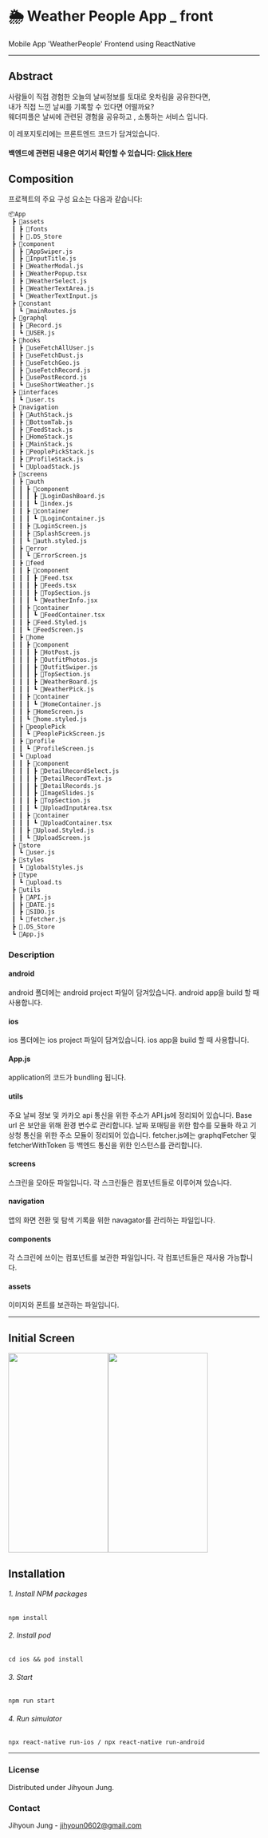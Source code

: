 # 🌦 Weather People App _ front  

Mobile App 'WeatherPeople' Frontend using ReactNative 





***

Abstract
------------
사람들이 직접 경험한 오늘의 날씨정보를 토대로 옷차림을 공유한다면,   
내가 직접 느낀 날씨를 기록할 수 있다면 어떨까요?    
웨더피플은 날씨에 관련된 경험을 공유하고 , 소통하는 서비스 입니다.

이 레포지토리에는 프론트엔드 코드가 담겨있습니다. 
#### 백엔드에 관련된 내용은 여기서 확인할 수 있습니다: [Click Here][back_link]

[back_link]: https://github.com/jungjihyoun/weather-people-api "백엔드 깃허브"


Composition
-----------
프로젝트의 주요 구성 요소는 다음과 같습니다:   

```bash
📦App
 ┣ 📂assets
 ┃ ┣ 📂fonts
 ┃ ┣ 📜.DS_Store
 ┣ 📂component
 ┃ ┣ 📜AppSwiper.js
 ┃ ┣ 📜InputTitle.js
 ┃ ┣ 📜WeatherModal.js
 ┃ ┣ 📜WeatherPopup.tsx
 ┃ ┣ 📜WeatherSelect.js
 ┃ ┣ 📜WeatherTextArea.js
 ┃ ┗ 📜WeatherTextInput.js
 ┣ 📂constant
 ┃ ┗ 📜mainRoutes.js
 ┣ 📂graphql
 ┃ ┣ 📜Record.js
 ┃ ┗ 📜USER.js
 ┣ 📂hooks
 ┃ ┣ 📜useFetchAllUser.js
 ┃ ┣ 📜useFetchDust.js
 ┃ ┣ 📜useFetchGeo.js
 ┃ ┣ 📜useFetchRecord.js
 ┃ ┣ 📜usePostRecord.js
 ┃ ┗ 📜useShortWeather.js
 ┣ 📂interfaces
 ┃ ┗ 📜user.ts
 ┣ 📂navigation
 ┃ ┣ 📜AuthStack.js
 ┃ ┣ 📜BottomTab.js
 ┃ ┣ 📜FeedStack.js
 ┃ ┣ 📜HomeStack.js
 ┃ ┣ 📜MainStack.js
 ┃ ┣ 📜PeoplePickStack.js
 ┃ ┣ 📜ProfileStack.js
 ┃ ┗ 📜UploadStack.js
 ┣ 📂screens
 ┃ ┣ 📂auth
 ┃ ┃ ┣ 📂component
 ┃ ┃ ┃ ┣ 📜LoginDashBoard.js
 ┃ ┃ ┃ ┗ 📜index.js
 ┃ ┃ ┣ 📂container
 ┃ ┃ ┃ ┗ 📜LoginContainer.js
 ┃ ┃ ┣ 📜LoginScreen.js
 ┃ ┃ ┣ 📜SplashScreen.js
 ┃ ┃ ┗ 📜auth.styled.js
 ┃ ┣ 📂error
 ┃ ┃ ┗ 📜ErrorScreen.js
 ┃ ┣ 📂feed
 ┃ ┃ ┣ 📂component
 ┃ ┃ ┃ ┣ 📜Feed.tsx
 ┃ ┃ ┃ ┣ 📜Feeds.tsx
 ┃ ┃ ┃ ┣ 📜TopSection.js
 ┃ ┃ ┃ ┗ 📜WeatherInfo.jsx
 ┃ ┃ ┣ 📂container
 ┃ ┃ ┃ ┗ 📜FeedContainer.tsx
 ┃ ┃ ┣ 📜Feed.Styled.js
 ┃ ┃ ┗ 📜FeedScreen.js
 ┃ ┣ 📂home
 ┃ ┃ ┣ 📂component
 ┃ ┃ ┃ ┣ 📜HotPost.js
 ┃ ┃ ┃ ┣ 📜OutfitPhotos.js
 ┃ ┃ ┃ ┣ 📜OutfitSwiper.js
 ┃ ┃ ┃ ┣ 📜TopSection.js
 ┃ ┃ ┃ ┣ 📜WeatherBoard.js
 ┃ ┃ ┃ ┗ 📜WeatherPick.js
 ┃ ┃ ┣ 📂container
 ┃ ┃ ┃ ┗ 📜HomeContainer.js
 ┃ ┃ ┣ 📜HomeScreen.js
 ┃ ┃ ┗ 📜home.styled.js
 ┃ ┣ 📂peoplePick
 ┃ ┃ ┗ 📜PeoplePickScreen.js
 ┃ ┣ 📂profile
 ┃ ┃ ┗ 📜ProfileScreen.js
 ┃ ┗ 📂upload
 ┃ ┃ ┣ 📂component
 ┃ ┃ ┃ ┣ 📜DetailRecordSelect.js
 ┃ ┃ ┃ ┣ 📜DetailRecordText.js
 ┃ ┃ ┃ ┣ 📜DetailRecords.js
 ┃ ┃ ┃ ┣ 📜ImageSlides.js
 ┃ ┃ ┃ ┣ 📜TopSection.js
 ┃ ┃ ┃ ┗ 📜UploadInputArea.tsx
 ┃ ┃ ┣ 📂container
 ┃ ┃ ┃ ┗ 📜UploadContainer.tsx
 ┃ ┃ ┣ 📜Upload.Styled.js
 ┃ ┃ ┗ 📜UploadScreen.js
 ┣ 📂store
 ┃ ┗ 📜user.js
 ┣ 📂styles
 ┃ ┗ 📜globalStyles.js
 ┣ 📂type
 ┃ ┗ 📜upload.ts
 ┣ 📂utils
 ┃ ┣ 📜API.js
 ┃ ┣ 📜DATE.js
 ┃ ┣ 📜SIDO.js
 ┃ ┗ 📜fetcher.js
 ┣ 📜.DS_Store
 ┗ 📜App.js

```

### Description
#### android
android 폴더에는 android project 파일이 담겨있습니다. android app을 build 할 때 사용합니다.  
#### ios
ios 폴더에는 ios project 파일이 담겨있습니다. ios app을 build 할 때 사용합니다.  
#### App.js
application의 코드가 bundling 됩니다.
#### utils
주요 날씨 정보 및 카카오 api 통신을 위한 주소가 API.js에 정리되어 있습니다. Base url 은 보안을 위해 환경 변수로 관리합니다.
날짜 포매팅을 위한 함수를 모듈화 하고 기상청 통신을 위한 주소 모듈이 정리되어 있습니다. fetcher.js에는 graphqlFetcher 및 fetcherWithToken
등 백엔드 통신을 위한 인스턴스를 관리합니다.

#### screens
스크린을 모아둔 파일입니다. 각 스크린들은 컴포넌트들로 이루어져 있습니다.

#### navigation
앱의 화면 전환 및 탐색 기록을 위한 navagator를 관리하는 파일입니다.

#### components
각 스크린에 쓰이는 컴포넌트를 보관한 파일입니다. 각 컴포넌트들은 재사용 가능합니다.

#### assets
이미지와 폰트를 보관하는 파일입니다.

***



## Initial Screen
<img src="https://user-images.githubusercontent.com/55846598/172408658-84ddb903-dfdc-473f-b227-22f372d1b3c0.png" width="200" height="400" /><img src="https://user-images.githubusercontent.com/55846598/172408704-0b8aa772-181a-428b-8963-e8c8d40770a1.png" width="200" height="400" />


## Installation    

######  1. Install NPM packages
```
npm install
```
######  2. Install pod
```
cd ios && pod install 
```
######  3. Start
```
npm run start
```
######  4. Run simulator
```
npx react-native run-ios / npx react-native run-android
```


---


### License
Distributed under Jihyoun Jung.

### Contact
Jihyoun Jung - jihyoun0602@gmail.com
